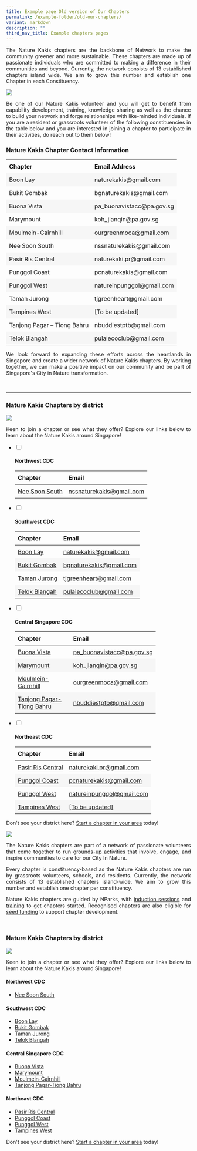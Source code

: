 ```yaml
---
title: Example page Old version of Our Chapters
permalink: /example-folder/old-our-chapters/
variant: markdown
description: ""
third_nav_title: Example chapters pages
---
```

<section>
<p align="justify">The Nature Kakis chapters are the backbone of Network to make the community greener and more sustainable. These chapters are made up of passionate individuals who are committed to making a difference in their communities and beyond. Currently, the network consists of 13 established chapters island wide. We aim to grow this number and establish one Chapter in each Constituency.<br></p>
	
<img src="/images/Maps/nk%20map%20new.PNG">
	
<p align="justify">Be one of our Nature Kakis volunteer and you will get to benefit from capability development, training, knowledge sharing as well as the chance to build your network and forge relationships with like-minded individuals. If you are a resident or grassroots volunteer of the following constituencies in the table below and you are interested in joining a chapter to participate in their activities, do reach out to them below!<br></p>

 <style> table { border-collapse: collapse; width: 100%; } th, td { text-align: left; padding: 8px; } tr:nth-child(even) { background-color: #F6F6F6; } tr:hover {background-color: #FCDA3E;} </style>  

<h3>Nature Kakis Chapter Contact Information</h3>

<table style="width:100%">
  <tbody>
		<tr>
			<td><b>Chapter<b></b></b></td>
			<td><b>Email Address<b></b></b></td>
		</tr>
		<tr>
			<td>Boon Lay</td>
			<td>naturekakis@gmail.com</td>
		</tr>
				<tr>
			<td>Bukit Gombak</td>
			<td>bgnaturekakis@gmail.com</td>
		</tr>
			<tr>
			<td>Buona Vista</td>
			<td>pa_buonavistacc@pa.gov.sg</td>
		</tr>
			 <tr>
			<td>Marymount</td>
			<td>koh_jianqin@pa.gov.sg</td>
		</tr>
				<tr>
			<td>Moulmein-Cairnhill</td>
			<td>ourgreenmoca@gmail.com</td>
		</tr>
				 <tr>
			<td>Nee Soon South</td>
			<td>nssnaturekakis@gmail.com</td>
		</tr>
			 <tr>
			<td>Pasir Ris Central</td>
			<td>naturekaki.pr@gmail.com</td>
		</tr>
			<tr>
			<td>Punggol Coast</td>
			<td>pcnaturekakis@gmail.com</td>
		</tr>
			 <tr>
			<td>Punggol West</td>
			<td>natureinpunggol@gmail.com</td>
		</tr>
			 <tr>
			<td>Taman Jurong</td>
			<td>tjgreenheart@gmail.com</td>
		</tr>
			 <tr>
			<td>Tampines West</td>
			<td>[To be updated]</td>
		</tr>
			<tr>
			<td>Tanjong Pagar – Tiong Bahru</td>
			<td>nbuddiestptb@gmail.com</td>
		</tr>
			<tr>
			<td>Telok Blangah</td>
			<td>pulaiecoclub@gmail.com</td>
		</tr>
	</tbody>
</table>	

<p align="justify">We look forward to expanding these efforts across the heartlands in Singapore and create a wider network of Nature Kakis chapters. By working together, we can make a positive impact on our community and be part of Singapore's City in Nature transformation. </p><br>
</section>


<hr>
<section>
<h3>Nature Kakis Chapters by district</h3>
	<img src="/images/Maps/nk%20map%20new.PNG">
	<p align="justify">Keen to join a chapter or see what they offer? Explore our links below to learn about the Nature Kakis around Singapore!</p>
	<ul class="jekyllcodex_accordion">
		<li><input type="checkbox" id="accordion1">
			<label for="accordion1"><h4>Northwest CDC</h4></label><div>
				<table style="width: 80%; height: auto">
					<thead>
							<tr><th>Chapter</th>
							<th>Email</th>
					</tr></thead>
					<tbody>
						<tr>
							<td><a rel="noopener noreferrer" target="_blank" href="/all/get-to-know-the-chapters/nee-soon-south/">Nee Soon South</a></td>
							<td><a href="mailto:nssnaturekakis@gmail.com">nssnaturekakis@gmail.com</a></td>
						</tr>
					</tbody>
			</table>
		</div></li>
		<li><input type="checkbox" id="accordion2">
			<label for="accordion2"><h4>Southwest CDC</h4></label><div>
				<table style="width: 80%; height: auto">
					<thead>
						<tr>
							<th>Chapter</th>
							<th>Email</th>
						</tr>
					</thead>
					<tbody>
						<tr>
							<td><a rel="noopener noreferrer" target="_blank" href="/all/get-to-know-the-chapters/boon-lay/">Boon Lay</a></td>
							<td><a href="mailto:naturekakis@gmail.com">naturekakis@gmail.com</a></td>
						</tr>
						<tr>
							<td><a rel="noopener noreferrer" target="_blank" href="/all/get-to-know-the-chapters/bukit-gombak/">Bukit Gombak</a></td>
							<td><a href="mailto:bgnaturekakis@gmail.com">bgnaturekakis@gmail.com</a></td>
						</tr>
						<tr>
							<td><a rel="noopener noreferrer" target="_blank" href="/all/get-to-know-the-chapters/taman-jurong/">Taman Jurong</a></td>
							<td><a href="mailto:tjgreenheart@gmail.com">tjgreenheart@gmail.com</a></td>
						</tr>
						<tr>
							<td><a rel="noopener noreferrer" target="_blank" href="/all/get-to-know-the-chapters/telok-blangah/">Telok Blangah</a></td>
							<td><a href="mailto:pulaiecoclub@gmail.com">pulaiecoclub@gmail.com</a></td>
					</tr>
				</tbody>
			</table>
		</div></li>
		<li><input type="checkbox" id="accordion3">
			<label for="accordion3"><h4>Central Singapore CDC</h4></label><div>
				<table style="width: 80%; height: auto">
					<thead>
						<tr>
							<th>Chapter</th>
							<th>Email</th>
						</tr>
					</thead>
					<tbody>
						<tr>
							<td><a rel="noopener noreferrer" target="_blank" href="/all/get-to-know-the-chapters/buona-vista/">Buona Vista</a></td>
							<td><a href="mailto:pa_buonavistacc@pa.gov.sg">pa_buonavistacc@pa.gov.sg</a></td>
						</tr>
						<tr>
							<td><a rel="noopener noreferrer" target="_blank" href="/all/get-to-know-the-chapters/marymount/">Marymount</a></td>
							<td><a href="mailto:koh_jianqin@pa.gov.sg">koh_jianqin@pa.gov.sg</a></td>
						</tr>
						<tr>
							<td><a rel="noopener noreferrer" target="_blank" href="/all/get-to-know-the-chapters/moulmein-cainhill/">Moulmein-Cairnhill</a></td>
							<td><a href="mailto:ourgreenmoca@gmail.com">ourgreenmoca@gmail.com</a></td>
						</tr>
						<tr>
							<td><a rel="noopener noreferrer" target="_blank" href="/all/get-to-know-the-chapters/tanjong-pagar-tiong-bahru/">Tanjong Pagar-Tiong Bahru</a></td>
							<td><a href="mailto:nbuddiestptb@gmail.com">nbuddiestptb@gmail.com</a></td>
						</tr>
					</tbody>
				</table>
		</div></li>
		<li><input type="checkbox" id="accordion4">
			<label for="accordion4"><h4>Northeast CDC</h4></label><div>
				<table style="width: 80%; height: auto">
					<thead>
						<tr>
							<th>Chapter</th>
							<th>Email</th>
						</tr>
					</thead>
					<tbody>
						<tr>
							<td><a rel="noopener noreferrer" target="_blank" href="/all/get-to-know-the-chapters/pasir-ris-central/">Pasir Ris Central</a></td>
							<td><a href="mailto:naturekaki.pr@gmail.com">naturekaki.pr@gmail.com</a></td>
						</tr>
						<tr>
							<td><a rel="noopener noreferrer" target="_blank" href="/all/get-to-know-the-chapters/punggol-coast/">Punggol Coast</a></td>
							<td><a href="mailto:pcnaturekakis@gmail.com">pcnaturekakis@gmail.com</a></td>
						</tr>
						<tr>
							<td><a rel="noopener noreferrer" target="_blank" href="/all/get-to-know-the-chapters/punggol-west/">Punggol West</a></td>
							<td><a href="mailto:natureinpunggol@gmail.com">natureinpunggol@gmail.com</a></td>
						</tr>
						<tr>
							<td><a rel="noopener noreferrer" target="_blank" href="/all/get-to-know-the-chapters/tampines-west/">Tampines West</a></td>
							<td><a href="mailto:[To be updated]">[To be updated]</a></td>
						</tr>
					</tbody>
				</table>
		</div></li>
	</ul>
	<p align="justify">Don't see your district here? <a rel="noopener noreferrer" target="_blank" href="/nature-kakis-network/chapters/starting-a-chapter/">Start a chapter in your area</a> today!</p>
</section>

<style>
a[target="_blank"]:after {
	content:none;
	margin: 0 3px 0 5px;
	}
</style>

<section>
	<img src="/images/BioD%20&amp;%20wildlife/BioDandWildlife__2__Resized.jpg">
	<p align="justify">The Nature Kakis chapters are part of a network of passionate volunteers that come together to run <a rel="noopener noreferrer" target="_blank" href="/join-our-activities/">grounds-up activities</a> that involve, engage, and inspire communities to care for our City In Nature.</p> 
	<p align="justify">Every chapter is constituency-based as the Nature Kakis chapters are run by grassroots volunteers, schools, and residents. Currently, the network consists of 13 established chapters island-wide. We aim to grow this number and establish one chapter per constituency.</p>
	<p align="justify">Nature Kakis chapters are guided by NParks, with <a rel="noopener noreferrer" target="_blank" href="">induction sessions</a> and <a href="">training</a> to get chapters started. Recognised chapters are also eligible for <a rel="noopener noreferrer" target="_blank" href="/seed-fund/about/">seed funding</a> to support chapter development.</p>
	<br>
</section>

<section>
<h3>Nature Kakis Chapters by district</h3>
	<img src="/images/Maps/nk%20map%20new.PNG">
	<p align="justify">Keen to join a chapter or see what they offer? Explore our links below to learn about the Nature Kakis around Singapore!</p>
	<h4>Northwest CDC</h4>
	<ul>
		<li><a rel="noopener noreferrer" target="_blank" href="/all/get-to-know-the-chapters/nee-soon-south/">Nee Soon South</a></li>
		</ul>
	<h4>Southwest CDC</h4>
	<ul>
		<li><a rel="noopener noreferrer" target="_blank" href="/all/get-to-know-the-chapters/boon-lay/">Boon Lay</a></li>
		<li><a rel="noopener noreferrer" target="_blank" href="/all/get-to-know-the-chapters/bukit-gombak/">Bukit Gombak</a></li>
		<li><a rel="noopener noreferrer" target="_blank" href="/all/get-to-know-the-chapters/taman-jurong/">Taman Jurong</a></li>
		<li><a rel="noopener noreferrer" target="_blank" href="/all/get-to-know-the-chapters/telok-blangah/">Telok Blangah</a></li>
		</ul>
	<h4>Central Singapore CDC</h4>
	<ul>
		<li><a rel="noopener noreferrer" target="_blank" href="/all/get-to-know-the-chapters/buona-vista/">Buona Vista</a></li>
		<li><a rel="noopener noreferrer" target="_blank" href="/all/get-to-know-the-chapters/marymount/">Marymount</a></li>
		<li><a rel="noopener noreferrer" target="_blank" href="/all/get-to-know-the-chapters/moulmein-cainhill/">Moulmein-Cairnhill</a></li>
		<li><a rel="noopener noreferrer" target="_blank" href="/all/get-to-know-the-chapters/tanjong-pagar-tiong-bahru/">Tanjong Pagar-Tiong Bahru</a></li>
		</ul>
	<h4>Northeast CDC</h4>
	<ul>
		<li><a rel="noopener noreferrer" target="_blank" href="/all/get-to-know-the-chapters/pasir-ris-central/">Pasir Ris Central</a></li>
		<li><a rel="noopener noreferrer" target="_blank" href="/all/get-to-know-the-chapters/punggol-coast/">Punggol Coast</a></li>
		<li><a rel="noopener noreferrer" target="_blank" href="/all/get-to-know-the-chapters/punggol-west/">Punggol West</a></li>
		<li><a rel="noopener noreferrer" target="_blank" href="/all/get-to-know-the-chapters/tampines-west/">Tampines West</a></li>
		</ul>
	<p align="justify">Don't see your district here? <a rel="noopener noreferrer" target="_blank" href="/nature-kakis-network/chapters/starting-a-chapter/">Start a chapter in your area</a> today!</p>
</section>